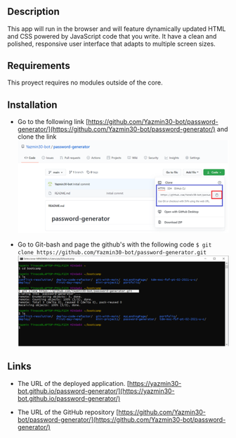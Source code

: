 # <Password Generator>
## Description
This app will run in the browser and will feature dynamically updated HTML and CSS powered by JavaScript code that you write. It have a clean and polished, responsive user interface that adapts to multiple screen sizes.

## Requirements
This proyect  requires no modules outside of the core.

## Installation
* Go to the following link [https://github.com/Yazmin30-bot/password-generator/](https://github.com/Yazmin30-bot/password-generator/) and clone the link 
![Git-bash commands to clone .](./Assets/images/pass-generator.png)


* Go to Git-bash and page the github's with the following code `$ git clone https://github.com/Yazmin30-bot/password-generator.git ` ![Git-bash commands to clone .](./Assets/images/git-bash-clone.png)


## Links
* The URL of the deployed application.
[https://yazmin30-bot.github.io/password-generator/](https://yazmin30-bot.github.io/password-generator/)

* The URL of the GitHub repository
[https://github.com/Yazmin30-bot/password-generator/](https://github.com/Yazmin30-bot/password-generator/)